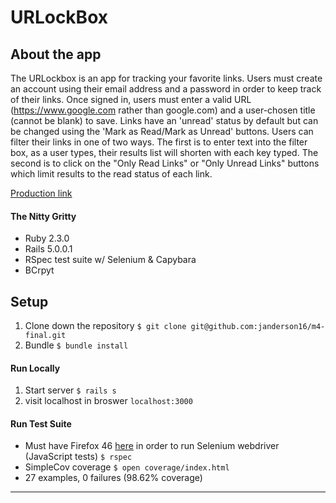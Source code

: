 # URLockBox

## About the app

The URLockbox is an app for tracking your favorite links. Users must create an account using their email address and a password in order to keep track of their links. Once signed in, users must enter a valid URL (https://www.google.com rather than google.com) and a user-chosen title (cannot be blank) to save. Links have an 'unread' status by default but can be changed using the 'Mark as Read/Mark as Unread' buttons. Users can filter their links in one of two ways. The first is to enter text into the filter box, as a user types, their results list will shorten with each key typed. The second is to click on the "Only Read Links" or "Only Unread Links" buttons which limit results to the read status of each link.

[Production link](https://obscure-basin-69091.herokuapp.com/)

#### The Nitty Gritty
* Ruby 2.3.0
* Rails 5.0.0.1
* RSpec test suite w/ Selenium & Capybara
* BCrpyt


## Setup

1. Clone down the repository
```$ git clone git@github.com:janderson16/m4-final.git```
1. Bundle
```$ bundle install```
#### Run Locally
1. Start server
```$ rails s```
1. visit localhost in broswer
```localhost:3000``` 
#### Run Test Suite
* Must have Firefox 46  [here](https://www.softexia.com/windows/web-browsers/firefox-46) in order to run Selenium webdriver (JavaScript tests)
```$ rspec```
* SimpleCov coverage
```$ open coverage/index.html```
* 27 examples, 0 failures (98.62% coverage)

---
